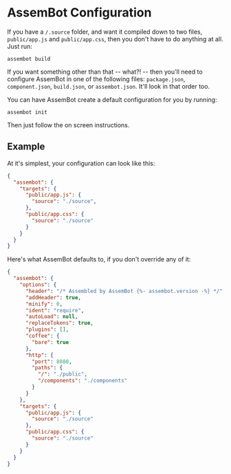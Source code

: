 # AssemBot Configuration

If you have a `/.source` folder, and want it compiled down to two files, `public/app.js` and `public/app.css`, then you don't have to do anything at all. Just run:

    assembot build

If you want something other than that -- what?! -- then you'll need to configure AssemBot in one of the following files: `package.json`, `component.json`, `build.json`, or `assembot.json`. It'll look in that order too.

You can have AssemBot create a default configuration for you by running:

    assembot init

Then just follow the on screen instructions.

## Example

At it's simplest, your configuration can look like this:

```json
{
  "assembot": {
    "targets": {
      "public/app.js": {
        "source": "./source",
      },
      "public/app.css": {
        "source": "./source"
      }
    }
  }
}
```

Here's what AssemBot defaults to, if you don't override any of it:

```json
{
  "assembot": {
    "options": {
      "header": "/* Assembled by AssemBot {%- assembot.version -%} */",
      "addHeader": true,
      "minify": 0,
      "ident": "require",
      "autoLoad": null,
      "replaceTokens": true,
      "plugins": [],
      "coffee": {
        "bare": true
      },
      "http": {
        "port": 8080,
        "paths": {
          "/": "./public",
          "/components": "./components"
        }
      }
    },
    "targets": {
      "public/app.js": {
        "source": "./source"
      },
      "public/app.css": {
        "source": "./source"
      }
    }
  }
}
```

